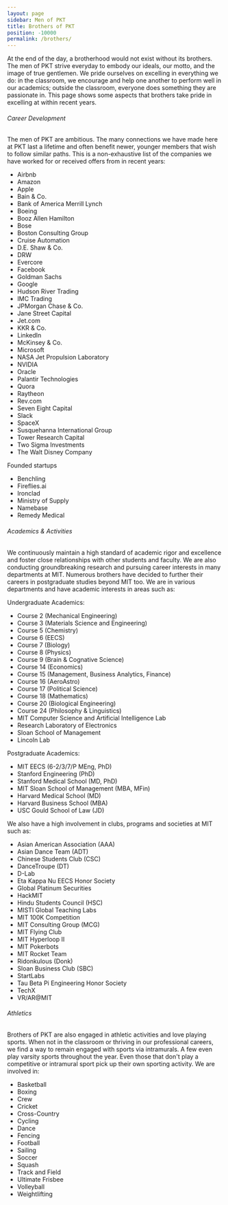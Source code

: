 ```yaml
---
layout: page
sidebar: Men of PKT
title: Brothers of PKT
position: -10000
permalink: /brothers/
---
```

At the end of the day, a brotherhood would not exist without its brothers. The men of PKT strive everyday to embody our ideals, our motto, and the image of true gentlemen. We pride ourselves on excelling in everything we do: in the classroom, we encourage and help one another to perform well in our academics; outside the classroom, everyone does something they are passionate in. This page shows some aspects that brothers take pride in excelling at within recent years.

###### Career Development

The men of PKT are ambitious. The many connections we have made here at PKT last a lifetime and often benefit newer, younger members that wish to follow similar paths. This is a non-exhaustive list of the companies we have worked for or received offers from in recent years:


<ul class=triple-col>
    <li>Airbnb</li>
    <li>Amazon</li>
    <li>Apple</li>
    <li>Bain & Co.</li>
    <li>Bank of America Merrill Lynch</li>
    <li>Boeing</li>
    <li>Booz Allen Hamilton</li>
    <li>Bose</li>
    <li>Boston Consulting Group</li>
    <li>Cruise Automation</li>
    <li>D.E. Shaw & Co.</li>
    <li>DRW</li>
    <li>Evercore</li>
    <li>Facebook</li>
    <li>Goldman Sachs</li>
    <li>Google</li>
    <li>Hudson River Trading</li>
    <li>IMC Trading</li>
    <li>JPMorgan Chase & Co.</li>
    <li>Jane Street Capital</li>
    <li>Jet.com</li>
    <li>KKR & Co.</li>
    <li>LinkedIn</li>
    <li>McKinsey & Co.</li>
    <li>Microsoft</li>
    <li>NASA Jet Propulsion Laboratory</li>
    <li>NVIDIA</li>
    <li>Oracle</li>
    <li>Palantir Technologies</li>
    <li>Quora</li>
    <li>Raytheon</li>
    <li>Rev.com</li>
    <li>Seven Eight Capital</li>
    <li>Slack</li>
    <li>SpaceX</li>
    <li>Susquehanna International Group</li>
    <li>Tower Research Capital</li>
    <li>Two Sigma Investments</li>
    <li>The Walt Disney Company</li>
</ul>


Founded startups

- Benchling
- Fireflies.ai
- Ironclad
- Ministry of Supply
- Namebase
- Remedy Medical

###### Academics & Activities

We continuously maintain a high standard of academic rigor and excellence and foster close relationships with other students and faculty. We are also conducting groundbreaking research and pursuing career interests in many departments at MIT. Numerous brothers have decided to further their careers in postgraduate studies beyond MIT too. We are in various departments and have academic interests in areas such as:

Undergraduate Academics:

<ul class=double-col>
    <li>Course 2 (Mechanical Engineering)</li>
    <li>Course 3 (Materials Science and Engineering)</li>
    <li>Course 5 (Chemistry)</li>
    <li>Course 6 (EECS)</li>
    <li>Course 7 (Biology)</li>
    <li>Course 8 (Physics)</li>
    <li>Course 9 (Brain & Cognative Science)</li>
    <li>Course 14 (Economics)</li>
    <li>Course 15 (Management, Business Analytics, Finance)</li>
    <li>Course 16 (AeroAstro)</li>
    <li>Course 17 (Political Science)</li>
    <li>Course 18 (Mathematics)</li>
    <li>Course 20 (Biological Engineering)</li>
    <li>Course 24 (Philosophy & Linguistics)</li>
    <li>MIT Computer Science and Artificial Intelligence Lab</li>
    <li>Research Laboratory of Electronics</li>
    <li>Sloan School of Management</li>
    <li>Lincoln Lab</li>
</ul>

Postgraduate Academics:

- MIT EECS (6-2/3/7/P MEng, PhD)
- Stanford Engineering (PhD)
- Stanford Medical School (MD, PhD)
- MIT Sloan School of Management (MBA, MFin)
- Harvard Medical School (MD)
- Harvard Business School (MBA)
- USC Gould School of Law (JD)

We also have a high involvement in clubs, programs and societies at MIT such as:

<ul class=double-col>
    <li>Asian American Association (AAA)</li>
    <li>Asian Dance Team (ADT)</li>
    <li>Chinese Students Club (CSC)</li>
    <li>DanceTroupe (DT)</li>
    <li>D-Lab</li>
    <li>Eta Kappa Nu EECS Honor Society</li>
    <li>Global Platinum Securities</li>
    <li>HackMIT</li>
    <li>Hindu Students Council (HSC)</li>
    <li>MISTI Global Teaching Labs</li>
    <li>MIT 100K Competition</li>
    <li>MIT Consulting Group (MCG)</li>
    <li>MIT Flying Club</li>
    <li>MIT Hyperloop II</li>
    <li>MIT Pokerbots</li>
    <li>MIT Rocket Team</li>
    <li>Ridonkulous (Donk)</li>
    <li>Sloan Business Club (SBC)</li>
    <li>StartLabs</li>
    <li>Tau Beta Pi Engineering Honor Society</li>
    <li>TechX</li>
    <li>VR/AR@MIT</li>
</ul>

###### Athletics

Brothers of PKT are also engaged in athletic activities and love playing sports. When not in the classroom or thriving in our professional careers, we find a way to remain engaged with sports via intramurals. A few even play varsity sports throughout the year. Even those that don't play a competitive or intramural sport pick up their own sporting activity. We are involved in:

- Basketball
- Boxing
- Crew
- Cricket
- Cross-Country
- Cycling
- Dance
- Fencing
- Football
- Sailing
- Soccer
- Squash
- Track and Field
- Ultimate Frisbee
- Volleyball
- Weightlifting
